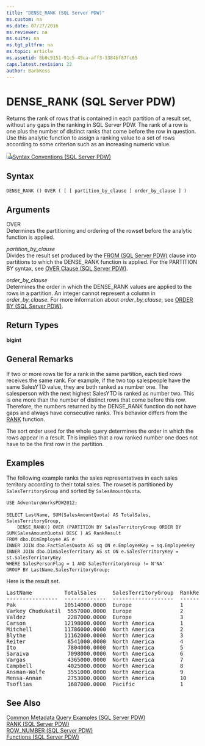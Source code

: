 ```yaml
---
title: "DENSE_RANK (SQL Server PDW)"
ms.custom: na
ms.date: 07/27/2016
ms.reviewer: na
ms.suite: na
ms.tgt_pltfrm: na
ms.topic: article
ms.assetid: 8b8c9151-91c5-45ca-aff3-3384bf87fc65
caps.latest.revision: 22
author: BarbKess
---
```

# DENSE_RANK (SQL Server PDW)
Returns the rank of rows that is contained in each partition of a result set, without any gaps in the ranking in SQL Server PDW. The rank of a row is one plus the number of distinct ranks that come before the row in question. Use this analytic function to assign a ranking value to a set of rows according to some criterion such as an increasing numeric value.  
  
![Topic link icon](../../mpp/sqlpdw/media/Topic_Link.gif "Topic_Link")[Syntax Conventions &#40;SQL Server PDW&#41;](../../mpp/sqlpdw/syntax-conventions-sql-server-pdw.md)  
  
## Syntax  
  
```  
DENSE_RANK () OVER ( [ [ partition_by_clause ] order_by_clause ] )  
```  
  
## Arguments  
OVER  
Determines the partitioning and ordering of the rowset before the analytic function is applied.  
  
*partition_by_clause*  
Divides the result set produced by the [FROM &#40;SQL Server PDW&#41;](../../mpp/sqlpdw/from-sql-server-pdw.md) clause into partitions to which the DENSE_RANK function is applied. For the PARTITION BY syntax, see [OVER Clause &#40;SQL Server PDW&#41;](../../mpp/sqlpdw/over-clause-sql-server-pdw.md).  
  
*order_by_clause*  
Determines the order in which the DENSE_RANK values are applied to the rows in a partition. An integer cannot represent a column in *order_by_clause.* For more information about *order_by_clause*, see [ORDER BY &#40;SQL Server PDW&#41;](../../mpp/sqlpdw/order-by-sql-server-pdw.md).  
  
## Return Types  
**bigint**  
  
## General Remarks  
If two or more rows tie for a rank in the same partition, each tied rows receives the same rank. For example, if the two top salespeople have the same SalesYTD value, they are both ranked as number one. The salesperson with the next highest SalesYTD is ranked as number two. This is one more than the number of distinct rows that come before this row. Therefore, the numbers returned by the DENSE_RANK function do not have gaps and always have consecutive ranks. This behavior differs from the [RANK](../../mpp/sqlpdw/rank-sql-server-pdw.md) function.  
  
The sort order used for the whole query determines the order in which the rows appear in a result. This implies that a row ranked number one does not have to be the first row in the partition.  
  
## Examples  
The following example ranks the sales representatives in each sales territory according to their total sales. The rowset is partitioned by `SalesTerritoryGroup` and sorted by `SalesAmountQuota`.  
  
```  
USE AdventureWorksPDW2012;  
  
SELECT LastName, SUM(SalesAmountQuota) AS TotalSales, SalesTerritoryGroup,  
    DENSE_RANK() OVER (PARTITION BY SalesTerritoryGroup ORDER BY SUM(SalesAmountQuota) DESC ) AS RankResult  
FROM dbo.DimEmployee AS e  
INNER JOIN dbo.FactSalesQuota AS sq ON e.EmployeeKey = sq.EmployeeKey  
INNER JOIN dbo.DimSalesTerritory AS st ON e.SalesTerritoryKey = st.SalesTerritoryKey  
WHERE SalesPersonFlag = 1 AND SalesTerritoryGroup != N'NA'  
GROUP BY LastName,SalesTerritoryGroup;  
```  
  
Here is the result set.  
  
<pre>LastName          TotalSales     SalesTerritoryGroup  RankResult  
----------------  -------------  -------------------  --------  
Pak               10514000.0000  Europe               1  
Varkey Chudukatil  5557000.0000  Europe               2  
Valdez             2287000.0000  Europe               3  
Carson            12198000.0000  North America        1  
Mitchell          11786000.0000  North America        2  
Blythe            11162000.0000  North America        3  
Reiter             8541000.0000  North America        4  
Ito                7804000.0000  North America        5  
Saraiva            7098000.0000  North America        6  
Vargas             4365000.0000  North America        7  
Campbell           4025000.0000  North America        8  
Ansman-Wolfe       3551000.0000  North America        9  
Mensa-Annan        2753000.0000  North America        10  
Tsoflias           1687000.0000  Pacific              1</pre>  
  
## See Also  
[Common Metadata Query Examples &#40;SQL Server PDW&#41;](../../mpp/sqlpdw/common-metadata-query-examples-sql-server-pdw.md)  
[RANK &#40;SQL Server PDW&#41;](../../mpp/sqlpdw/rank-sql-server-pdw.md)  
[ROW_NUMBER &#40;SQL Server PDW&#41;](../../mpp/sqlpdw/row-number-sql-server-pdw.md)  
[Functions &#40;SQL Server PDW&#41;](../../mpp/sqlpdw/functions-sql-server-pdw.md)  
  
